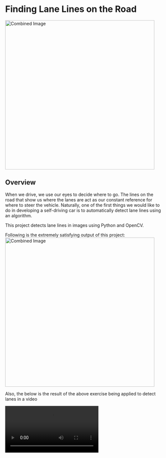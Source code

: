 # **Finding Lane Lines on the Road** 
<img src="/test_images/solidWhiteCurve.jpg" width="480" alt="Combined Image" />

Overview
---

When we drive, we use our eyes to decide where to go.  The lines on the road that show us where the lanes are act as our constant reference for where to steer the vehicle.  Naturally, one of the first things we would like to do in developing a self-driving car is to automatically detect lane lines using an algorithm.

This project detects lane lines in images using Python and OpenCV.

Following is the extremely satisfying output of this project:
<img src="/test_images/solidWhiteCurve_WithLanes" width="480" alt="Combined Image" />

Also, the below is the result of the above exercise being applied to detect lanes in a video

![Curved Lanes](./test_videos_output/challenge.mp4)

